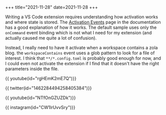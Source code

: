 +++
title="2021-11-28"
date=2021-11-28
+++

Writing a VS Code extension requires understanding how activation works and
where state is stored. The [Activation
Events](https://code.visualstudio.com/api/references/activation-events) page
in the documentation has a good explanation of how it works. The default
sample uses only the `onCommand` event binding which is not what I need for my
extension (and actually caused me quite a lot of confusion).

Instead, I really need to have it activate when a workspace contains a zola
blog. the `workspaceContains` event uses a glob pattern to look for a file of
interest. I think that `**/*.config.toml` is probably good enough for now, and
I could even not activate the extension if I find that it doesn't have the
right parameters inside the file.

{{ youtube(id="rgHEmK2mE7Q")}}

{{ twitter(id="1462284494258405384")}}

{{ youtube(id="NTfOnGZUZDk")}}

{{ instagram(id="CW1lrUvvSry")}}